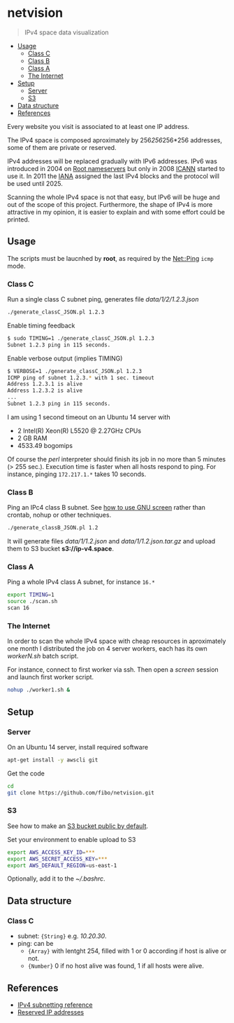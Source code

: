 # netvision

> IPv4 space data visualization

* [Usage](#usage)
  * [Class C](#class-c)
  * [Class B](#class-b)
  * [Class A](#class-a)
  * [The Internet](#the-internet)
* [Setup](#setup)
  * [Server](#server)
  * [S3](#s3)
* [Data structure](#data-structure)
* [References](#references)

Every website you visit is associated to at least one IP address.

The IPv4 space is composed aproximately by 256*256*256*256 addresses, some of them are private or reserved.

IPv4 addresses will be replaced gradually with IPv6 addresses.
IPv6 was introduced in 2004 on [Root nameservers][Root_nameservers]
but only in 2008 [ICANN] started to use it. In 2011 the [IANA] assigned
the last IPv4 blocks and the protocol will be used until 2025.

Scanning the whole IPv4 space is not that easy, but IPv6 will be huge and
out of the scope of this project. Furthermore, the shape of IPv4 is more
attractive in my opinion, it is easier to explain and with some effort
could be printed.

## Usage

The scripts must be laucnhed by **root**, as required by the [Net::Ping][Perl_Net_Ping] `icmp` mode.

### Class C

Run a single class C subnet ping, generates file *data/1/2/1.2.3.json*

```bash
./generate_classC_JSON.pl 1.2.3
```

Enable timing feedback

```bash
$ sudo TIMING=1 ./generate_classC_JSON.pl 1.2.3
Subnet 1.2.3 ping in 115 seconds.
```

Enable verbose output (implies TIMING)

```bash
$ VERBOSE=1 ./generate_classC_JSON.pl 1.2.3
ICMP ping of subnet 1.2.3.* with 1 sec. timeout
Address 1.2.3.1 is alive
Address 1.2.3.2 is alive
...
Subnet 1.2.3 ping in 115 seconds.
```

I am using 1 second timeout on an Ubuntu 14 server with

* 2 Intel(R) Xeon(R) L5520 @ 2.27GHz CPUs
* 2 GB RAM
* 4533.49 bogomips

Of course the *perl* interpreter should finish its job in no more than 5 minutes (> 255 sec.).
Execution time is faster when all hosts respond to ping. For instance, pinging
`172.217.1.*` takes 10 seconds.

### Class B

Ping an IPc4 class B subnet. See [how to use GNU screen][screen_how_to] rather
than crontab, nohup or other techniques.

```bash
./generate_classB_JSON.pl 1.2
```

It will generate files *data/1/1.2.json* and *data/1/1.2.json.tar.gz* and
upload them to S3 bucket **s3://ip-v4.space**.

### Class A

Ping a whole IPv4 class A subnet, for instance `16.*`

```bash
export TIMING=1
source ./scan.sh
scan 16
```

### The Internet

In order to scan the whole IPv4 space with cheap resources in aproximately one month
I distributed the job on 4 server workers, each has its own *workerN.sh*
batch script.

For instance, connect to first worker via ssh. Then open a *screen* session
and launch first worker script.

```bash
nohup ./worker1.sh &
```

## Setup

### Server

On an Ubuntu 14 server, install required software

```bash
apt-get install -y awscli git
```

Get the code

```bash
cd
git clone https://github.com/fibo/netvision.git
```

### S3

See how to make an [S3 bucket public by default][S3_public].

Set your environment to enable upload to S3

```bash
export AWS_ACCESS_KEY_ID=***
export AWS_SECRET_ACCESS_KEY=***
export AWS_DEFAULT_REGION=us-east-1
```

Optionally, add it to the *~/.bashrc*.

## Data structure

### Class C

* subnet: `{String}` e.g. *10.20.30*.
* ping: can be
  * `{Array}` with lentght 254, filled with 1 or 0 according if host is alive or not.
  * `{Number}` 0 if no host alive was found, 1 if all hosts were alive.

## References

* [IPv4 subnetting reference][IPv4_subnets]
* [Reserved IP addresses][Reserved_IP_addresses]

[IANA]: https://en.wikipedia.org/wiki/Internet_Assigned_Numbers_Authority
[ICANN]: https://en.wikipedia.org/wiki/ICANN
[IPv4_subnets]: https://en.wikipedia.org/wiki/IPv4_subnetting_reference
[Perl_Net_Ping]: https://metacpan.org/pod/Net::Ping
[Reserved_IP_addresses]: https://en.wikipedia.org/wiki/Reserved_IP_addresses
[Root_nameservers]: https://en.wikipedia.org/wiki/Root_name_server
[S3_public]: http://g14n.info/2016/04/s3-bucket-public-by-default
[screen_how_to]: http://g14n.info/2015/05/gnu-screen
